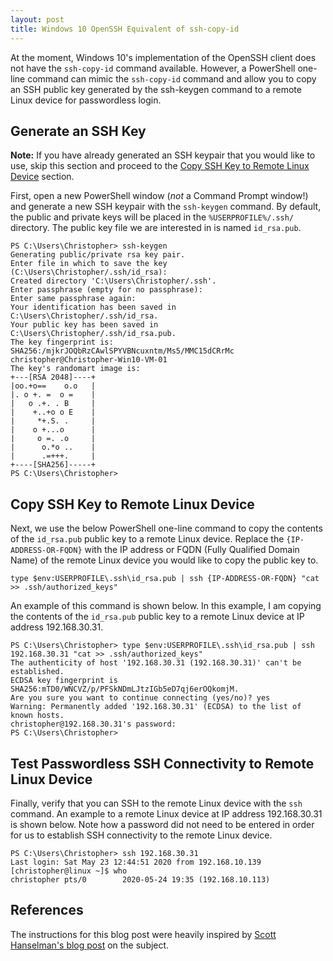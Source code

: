 ```yaml
---
layout: post
title: Windows 10 OpenSSH Equivalent of ssh-copy-id
---
```


At the moment, Windows 10's implementation of the OpenSSH client does not have the `ssh-copy-id` command available. However, a PowerShell one-line command can mimic the `ssh-copy-id` command and allow you to copy an SSH public key generated by the ssh-keygen command to a remote Linux device for passwordless login.

## Generate an SSH Key

**Note:** If you have already generated an SSH keypair that you would like to use, skip this section and proceed to the [Copy SSH Key to Remote Linux Device](#copy-ssh-key-to-remote-linux-device) section.

First, open a new PowerShell window (*not* a Command Prompt window!) and generate a new SSH keypair with the `ssh-keygen` command. By default, the public and private keys will be placed in the `%USERPROFILE%/.ssh/` directory. The public key file we are interested in is named `id_rsa.pub`.

```
PS C:\Users\Christopher> ssh-keygen
Generating public/private rsa key pair.
Enter file in which to save the key (C:\Users\Christopher/.ssh/id_rsa):
Created directory 'C:\Users\Christopher/.ssh'.
Enter passphrase (empty for no passphrase):
Enter same passphrase again:
Your identification has been saved in C:\Users\Christopher/.ssh/id_rsa.
Your public key has been saved in C:\Users\Christopher/.ssh/id_rsa.pub.
The key fingerprint is:
SHA256:/mjkrJOQbRzCAwlSPYVBNcuxntm/Ms5/MMC15dCRrMc christopher@Christopher-Win10-VM-01
The key's randomart image is:
+---[RSA 2048]----+
|oo.+o==    o.o   |
|. o +. =  o =    |
|   o .+. . B     |
|    +..+o o E    |
|     *+.S. .     |
|    o +...o      |
|     o =. .o     |
|      o.*o ..    |
|      .=+++.     |
+----[SHA256]-----+
PS C:\Users\Christopher>
```

## Copy SSH Key to Remote Linux Device

Next, we use the below PowerShell one-line command to copy the contents of the `id_rsa.pub` public key to a remote Linux device. Replace the `{IP-ADDRESS-OR-FQDN}` with the IP address or FQDN (Fully Qualified Domain Name) of the remote Linux device you would like to copy the public key to.

```
type $env:USERPROFILE\.ssh\id_rsa.pub | ssh {IP-ADDRESS-OR-FQDN} "cat >> .ssh/authorized_keys"
```

An example of this command is shown below. In this example, I am copying the contents of the `id_rsa.pub` public key to a remote Linux device at IP address 192.168.30.31.

```
PS C:\Users\Christopher> type $env:USERPROFILE\.ssh\id_rsa.pub | ssh 192.168.30.31 "cat >> .ssh/authorized_keys"
The authenticity of host '192.168.30.31 (192.168.30.31)' can't be established.
ECDSA key fingerprint is SHA256:mTD0/WNCVZ/p/PFSkNDmLJtzIGb5eD7qj6erOQkomjM.
Are you sure you want to continue connecting (yes/no)? yes
Warning: Permanently added '192.168.30.31' (ECDSA) to the list of known hosts.
christopher@192.168.30.31's password:
PS C:\Users\Christopher>
```

## Test Passwordless SSH Connectivity to Remote Linux Device

Finally, verify that you can SSH to the remote Linux device with the `ssh` command. An example to a remote Linux device at IP address 192.168.30.31 is shown below. Note how a password did not need to be entered in order for us to establish SSH connectivity to the remote Linux device.

```
PS C:\Users\Christopher> ssh 192.168.30.31
Last login: Sat May 23 12:44:51 2020 from 192.168.10.139
[christopher@linux ~]$ who
christopher pts/0        2020-05-24 19:35 (192.168.10.113)
```

## References

The instructions for this blog post were heavily inspired by [Scott Hanselman's blog post](https://www.hanselman.com/blog/HowToUseWindows10sBuiltinOpenSSHToAutomaticallySSHIntoARemoteLinuxMachine.aspx) on the subject.